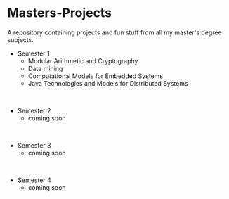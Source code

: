 # Masters-Projects
A repository containing projects and fun stuff from all my master's degree subjects.

- Semester 1
  - Modular Arithmetic and Cryptography
  - Data mining
  - Computational Models for Embedded Systems
  - Java Technologies and Models for Distributed Systems

</br>

- Semester 2
  - coming soon

</br>

- Semester 3
  - coming soon

</br>

- Semester 4
  - coming soon

</br>